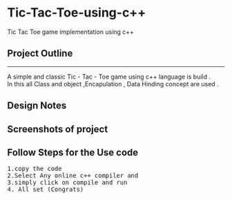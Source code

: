 # Tic-Tac-Toe-using-c++
Tic Tac Toe game implementation using c++

## Project Outline 
<hr>
A simple and classic Tic - Tac - Toe game using c++ language is build .<br>
In this all Class and object ,Encapulation , Data Hinding concept are used .

## Design Notes


## Screenshots of project 

## Follow Steps for the Use code 
<pre>
1.copy the code
2.Select Any online c++ compiler and
3.simply click on compile and run 
4. All set (Congrats)
</pre>
